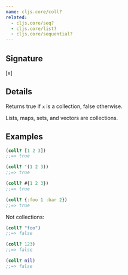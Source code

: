 ```yaml
---
name: cljs.core/coll?
related:
  - cljs.core/seq?
  - cljs.core/list?
  - cljs.core/sequential?
---
```


## Signature
[x]


## Details

Returns true if `x` is a collection, false otherwise.

Lists, maps, sets, and vectors are collections.


## Examples

```clj
(coll? [1 2 3])
;;=> true

(coll? '(1 2 3))
;;=> true

(coll? #{1 2 3})
;;=> true

(coll? {:foo 1 :bar 2})
;;=> true
```

Not collections:

```clj
(coll? "foo")
;;=> false

(coll? 123)
;;=> false

(coll? nil)
;;=> false
```